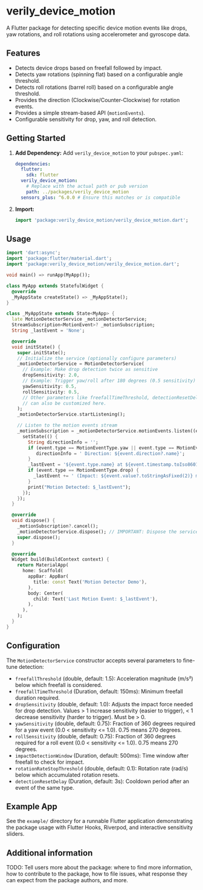 <!--
This README describes the package. If you publish this package to pub.dev,
this README's contents appear on the landing page for your package.

For information about how to write a good package README, see the guide for
[writing package pages](https://dart.dev/tools/pub/writing-package-pages).

For general information about developing packages, see the Dart guide for
[creating packages](https://dart.dev/guides/libraries/create-packages)
and the Flutter guide for
[developing packages and plugins](https://flutter.dev/to/develop-packages).
-->

# verily_device_motion

A Flutter package for detecting specific device motion events like drops, yaw rotations, and roll rotations using accelerometer and gyroscope data.

## Features

- Detects device drops based on freefall followed by impact.
- Detects yaw rotations (spinning flat) based on a configurable angle threshold.
- Detects roll rotations (barrel roll) based on a configurable angle threshold.
- Provides the direction (Clockwise/Counter-Clockwise) for rotation events.
- Provides a simple stream-based API (`motionEvents`).
- Configurable sensitivity for drop, yaw, and roll detection.

## Getting Started

1. **Add Dependency:** Add `verily_device_motion` to your `pubspec.yaml`:
   ```yaml
   dependencies:
     flutter:
       sdk: flutter
     verily_device_motion:
       # Replace with the actual path or pub version
       path: ../packages/verily_device_motion
     sensors_plus: ^6.0.0 # Ensure this matches or is compatible
   ```

2. **Import:**
   ```dart
   import 'package:verily_device_motion/verily_device_motion.dart';
   ```

## Usage

```dart
import 'dart:async';
import 'package:flutter/material.dart';
import 'package:verily_device_motion/verily_device_motion.dart';

void main() => runApp(MyApp());

class MyApp extends StatefulWidget {
  @override
  _MyAppState createState() => _MyAppState();
}

class _MyAppState extends State<MyApp> {
  late MotionDetectorService _motionDetectorService;
  StreamSubscription<MotionEvent>? _motionSubscription;
  String _lastEvent = 'None';

  @override
  void initState() {
    super.initState();
    // Initialize the service (optionally configure parameters)
    _motionDetectorService = MotionDetectorService(
      // Example: Make drop detection twice as sensitive
      dropSensitivity: 2.0,
      // Example: Trigger yaw/roll after 180 degrees (0.5 sensitivity)
      yawSensitivity: 0.5,
      rollSensitivity: 0.5,
      // Other parameters like freefallTimeThreshold, detectionResetDelay etc.
      // can also be customized here.
    );
    _motionDetectorService.startListening();

    // Listen to the motion events stream
    _motionSubscription = _motionDetectorService.motionEvents.listen((event) {
      setState(() {
        String directionInfo = '';
        if (event.type == MotionEventType.yaw || event.type == MotionEventType.roll) {
           directionInfo = ' Direction: ${event.direction?.name}';
        }
        _lastEvent = '${event.type.name} at ${event.timestamp.toIso8601String()}$directionInfo';
        if (event.type == MotionEventType.drop) {
          _lastEvent += ' (Impact: ${event.value?.toStringAsFixed(2)} m/s²)';
        }
        print("Motion Detected: $_lastEvent");
      });
    });
  }

  @override
  void dispose() {
    _motionSubscription?.cancel();
    _motionDetectorService.dispose(); // IMPORTANT: Dispose the service
    super.dispose();
  }

  @override
  Widget build(BuildContext context) {
    return MaterialApp(
      home: Scaffold(
        appBar: AppBar(
          title: const Text('Motion Detector Demo'),
        ),
        body: Center(
          child: Text('Last Motion Event: $_lastEvent'),
        ),
      ),
    );
  }
}
```

## Configuration

The `MotionDetectorService` constructor accepts several parameters to fine-tune detection:

- `freefallThreshold` (double, default: 1.5): Acceleration magnitude (m/s²) below which freefall is considered.
- `freefallTimeThreshold` (Duration, default: 150ms): Minimum freefall duration required.
- `dropSensitivity` (double, default: 1.0): Adjusts the impact force needed for drop detection. Values > 1 increase sensitivity (easier to trigger), < 1 decrease sensitivity (harder to trigger). Must be > 0.
- `yawSensitivity` (double, default: 0.75): Fraction of 360 degrees required for a yaw event (0.0 < sensitivity <= 1.0). 0.75 means 270 degrees.
- `rollSensitivity` (double, default: 0.75): Fraction of 360 degrees required for a roll event (0.0 < sensitivity <= 1.0). 0.75 means 270 degrees.
- `impactDetectionWindow` (Duration, default: 500ms): Time window after freefall to check for impact.
- `rotationRateStopThreshold` (double, default: 0.1): Rotation rate (rad/s) below which accumulated rotation resets.
- `detectionResetDelay` (Duration, default: 3s): Cooldown period after an event of the same type.

## Example App

See the `example/` directory for a runnable Flutter application demonstrating the package usage with Flutter Hooks, Riverpod, and interactive sensitivity sliders.

## Additional information

TODO: Tell users more about the package: where to find more information, how to contribute to the package, how to file issues, what response they can expect from the package authors, and more.
